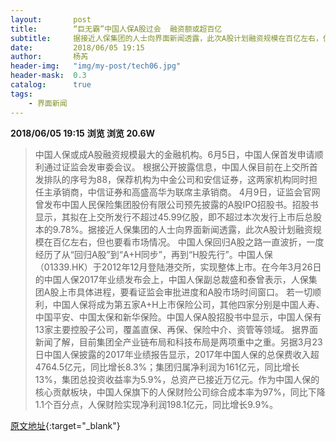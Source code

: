 ```yaml
---
layout:       post
title:        “巨无霸”中国人保A股过会  融资额或超百亿
subtitle:     据接近人保集团的人士向界面新闻透露，此次A股计划融资规模在百亿左右，但也要看市场情况。
date:         2018/06/05 19:15
author:       杨芮
header-img:   "img/my-post/tech06.jpg"
header-mask:  0.3
catalog:      true
tags:
    - 界面新闻
---
```


**2018/06/05 19:15**  **浏览 浏览 20.6W**

> 中国人保或成A股融资规模最大的金融机构。6月5日，中国人保首发申请顺利通过证监会发审委会议。
根据公开披露信息，中国人保目前在上交所首发排队的序号为88，保荐机构为中金公司和安信证券，这两家机构同时担任主承销商，中信证券和高盛高华为联席主承销商。
4月9日，证监会官网曾发布中国人民保险集团股份有限公司预先披露的A股IPO招股书。招股书显示，其拟在上交所发行不超过45.99亿股，即不超过本次发行上市后总股本的9.78%。据接近人保集团的人士向界面新闻透露，此次A股计划融资规模在百亿左右，但也要看市场情况。
中国人保回归A股之路一直波折，一度经历了从“回归A股”到“A+H同步”，再到“H股先行”。中国人保（01339.HK）于2012年12月登陆港交所，实现整体上市。在今年3月26日的中国人保2017年业绩发布会上，中国人保副总裁盛和泰曾表示，人保集团A股上市具体进程，要看证监会审批进度和A股市场时间窗口。
若一切顺利，中国人保将成为第五家A+H上市保险公司，其他四家分别是中国人寿、中国平安、中国太保和新华保险。中国人保A股招股书中显示，中国人保有13家主要控股子公司，覆盖直保、再保、保险中介、资管等领域。
据界面新闻了解，目前集团全产业链布局和科技布局是两项重中之重。另据3月23日中国人保披露的2017年业绩报告显示，2017年中国人保的总保费收入超4764.5亿元，同比增长8.3%；集团归属净利润为161亿元，同比增长13%，集团总投资收益率为5.9%，总资产已接近万亿元。作为中国人保的核心贡献板块，中国人保旗下的人保财险公司综合成本率为97%，同比下降1.1个百分点，人保财险实现净利润198.1亿元，同比增长9.9%。



[原文地址](http://www.jiemian.com/article/2202826.html){:target="_blank"}


